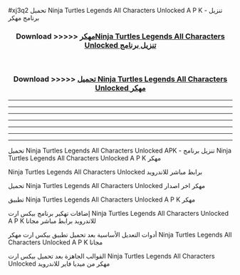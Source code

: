 #xj3q2 تحميل Ninja Turtles Legends All Characters Unlocked  A P K - تنزيل برنامج مهكر



<div align="center">
<h3>Download >>>>> <a href="https://runaway1.web.app/?sq=Ninja Turtles Legends All Characters Unlocked ">مهكرNinja Turtles Legends All Characters Unlocked  تنزيل برنامج</a></h3><br>

<h3>Download >>>>> <a href="https://runaway1.web.app/?sq=Ninja Turtles Legends All Characters Unlocked ">تحميل Ninja Turtles Legends All Characters Unlocked  مهكر</a></h3>
</div>


----------------------------------------------------------

----------------------------------------------------------

----------------------------------------------------------

----------------------------------------------------------

----------------------------------------------------------

----------------------------------------------------------

----------------------------------------------------------

تحميل Ninja Turtles Legends All Characters Unlocked  APK - تنزيل برنامج Ninja Turtles Legends All Characters Unlocked  A P K مهكر

Ninja Turtles Legends All Characters Unlocked  برابط مباشر للاندرويد

تحميل Ninja Turtles Legends All Characters Unlocked  مهكر اخر اصدار

تطبيق Ninja Turtles Legends All Characters Unlocked  A P K مهكر

إضافات تهكير برنامج بيكس ارت Ninja Turtles Legends All Characters Unlocked  A P K للاندرويد برابط مباشر مجانا

أدوات التعديل الأساسية بعد تحميل تطبيق بيكس ارت مهكر Ninja Turtles Legends All Characters Unlocked  A P K مجانا

القوالب الجاهزة بعد تحميل بيكس ارت Ninja Turtles Legends All Characters Unlocked  مهكر من ميديا فاير للاندرويد



